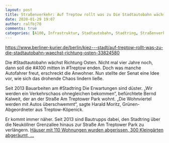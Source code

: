 ```yaml
---
layout: post
title: Straßenverkehr: Auf Treptow rollt was zu Die Stadtautobahn wächst Richtung Osten, aus Berliner Kurier
date: 2020-01-29 19:07
author: ralfbj70
comments: true
categories: [A100, Infrastruktur, Stadtautobahn, Stadtring, Straßenverkehr, Treptow]
---
```

https://www.berliner-kurier.de/berlin/kiez---stadt/auf-treptow-rollt-was-zu-die-stadtautobahn-waechst-richtung-osten-33824580

Die #Stadtautobahn wächst Richtung Osten. Nicht mal vier Jahre noch, dann soll die #A100 mitten in #Treptow enden. Doch was manche Autofahrer freut, erschreckt die Anwohner. Nun stellte der Senat eine Idee vor, wie sich das drohende Chaos lindern ließe.

Seit 2013 Bauarbeiten am #Stadtring
Die Erwartungen sind düster. „Wir werden ein Verkehrschaos ohnegleichen bekommen“, befürchtete Bernd Kalweit, der an der Straße Am Treptower Park wohnt. „Die Wohnviertel werden mit Autos überschwemmt“, sagte Harald Moritz, Grünen-Abgeordneter aus Treptow-Köpenick.

Er kommt immer näher. Seit 2013 sind Bautrupps dabei, den Stadtring über die Neuköllner Grenzallee hinaus zur Straße Am Treptower Park zu verlängern. <a href="https://www.berliner-kurier.de/berlin/kiez---stadt/auf-treptow-rollt-was-zu-die-stadtautobahn-waechst-richtung-osten-33824580">Häuser mit 110 Wohnungen wurden abgerissen, 300 Kleingärten abgeräumt, ...</a>
